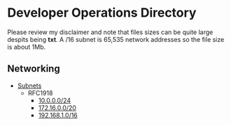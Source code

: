 # Developer Operations Directory

Please review my disclaimer and note that files sizes can be quite large despits being __txt__. A /16 subnet is 65,535 network addresses so the file size is about 1Mb.

## Networking

* [Subnets](https://github.com/gil-ryan/grs-developr-operations/tree/master/NETWORKING/SUBNETS)
    + RFC1918
        - [10.0.0.0/24](https://raw.githubusercontent.com/gil-ryan/grs-developr-operations/master/NETWORKING/SUBNETS/10.0.0.0%3A24.txt)
        - [172.16.0.0/20](https://raw.githubusercontent.com/gil-ryan/grs-developr-operations/master/NETWORKING/SUBNETS/172.16.0.0%3A20.txt)
        - [192.168.1.0/16](https://raw.githubusercontent.com/gil-ryan/grs-developr-operations/master/NETWORKING/SUBNETS/192.168.0.0%3A16.txt)


